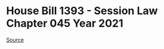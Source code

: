 # House Bill 1393 - Session Law Chapter 045 Year 2021

[Source](http://lawfilesext.leg.wa.gov/biennium/2021-22/Xml/Bills/Session%20Laws/House/1393.SL.xml)